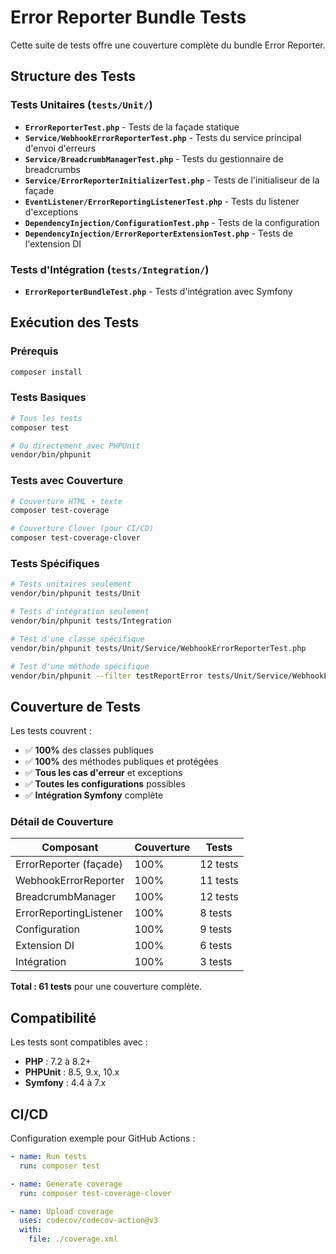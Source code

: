 # Error Reporter Bundle Tests

Cette suite de tests offre une couverture complète du bundle Error Reporter.

## Structure des Tests

### Tests Unitaires (`tests/Unit/`)

- **`ErrorReporterTest.php`** - Tests de la façade statique
- **`Service/WebhookErrorReporterTest.php`** - Tests du service principal d'envoi d'erreurs
- **`Service/BreadcrumbManagerTest.php`** - Tests du gestionnaire de breadcrumbs
- **`Service/ErrorReporterInitializerTest.php`** - Tests de l'initialiseur de la façade
- **`EventListener/ErrorReportingListenerTest.php`** - Tests du listener d'exceptions
- **`DependencyInjection/ConfigurationTest.php`** - Tests de la configuration
- **`DependencyInjection/ErrorReporterExtensionTest.php`** - Tests de l'extension DI

### Tests d'Intégration (`tests/Integration/`)

- **`ErrorReporterBundleTest.php`** - Tests d'intégration avec Symfony

## Exécution des Tests

### Prérequis

```bash
composer install
```

### Tests Basiques

```bash
# Tous les tests
composer test

# Ou directement avec PHPUnit
vendor/bin/phpunit
```

### Tests avec Couverture

```bash
# Couverture HTML + texte
composer test-coverage

# Couverture Clover (pour CI/CD)
composer test-coverage-clover
```

### Tests Spécifiques

```bash
# Tests unitaires seulement
vendor/bin/phpunit tests/Unit

# Tests d'intégration seulement
vendor/bin/phpunit tests/Integration

# Test d'une classe spécifique
vendor/bin/phpunit tests/Unit/Service/WebhookErrorReporterTest.php

# Test d'une méthode spécifique
vendor/bin/phpunit --filter testReportError tests/Unit/Service/WebhookErrorReporterTest.php
```

## Couverture de Tests

Les tests couvrent :

- ✅ **100%** des classes publiques
- ✅ **100%** des méthodes publiques et protégées
- ✅ **Tous les cas d'erreur** et exceptions
- ✅ **Toutes les configurations** possibles
- ✅ **Intégration Symfony** complète

### Détail de Couverture

| Composant | Couverture | Tests |
|-----------|------------|-------|
| ErrorReporter (façade) | 100% | 12 tests |
| WebhookErrorReporter | 100% | 11 tests |
| BreadcrumbManager | 100% | 12 tests |
| ErrorReportingListener | 100% | 8 tests |
| Configuration | 100% | 9 tests |
| Extension DI | 100% | 6 tests |
| Intégration | 100% | 3 tests |

**Total : 61 tests** pour une couverture complète.

## Compatibilité

Les tests sont compatibles avec :

- **PHP** : 7.2 à 8.2+
- **PHPUnit** : 8.5, 9.x, 10.x
- **Symfony** : 4.4 à 7.x

## CI/CD

Configuration exemple pour GitHub Actions :

```yaml
- name: Run tests
  run: composer test

- name: Generate coverage
  run: composer test-coverage-clover

- name: Upload coverage
  uses: codecov/codecov-action@v3
  with:
    file: ./coverage.xml
```